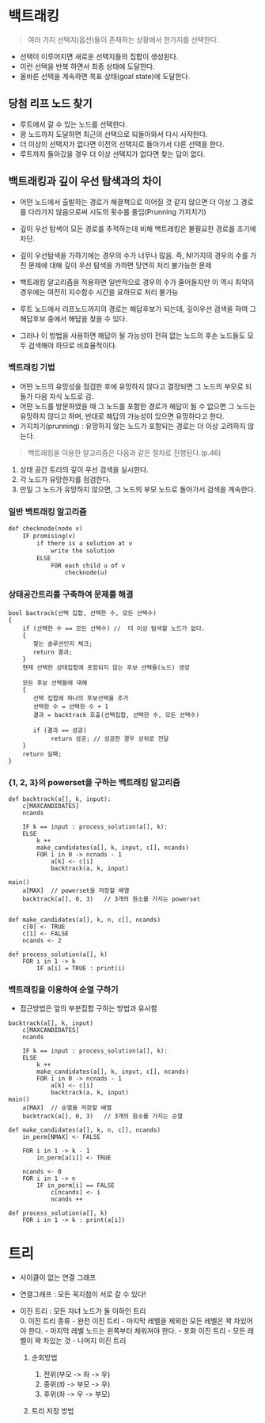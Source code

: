# 백트래킹
> 여러 가지 선택지(옵션)들이 존재하는 상황에서 한가지를 선택한다.

- 선택이 이루어지면 새로운 선택지들의 집합이 생성된다.
- 이런 선택을 반복 하면서 최종 상태에 도달한다. 
 - 올바른 선택을 계속하면 목표 상태(goal state)에 도달한다.

## 당첨 리프 노드 찾기
- 루트에서 갈 수 있는 노드를 선택한다.
- 꽝 노드까지 도달하면 최근의 선택으로 되돌아와서 다시 시작한다.
- 더 이상의 선택지가 없다면 이전의 선택지로 돌아가서 다른 선택을 한다. 
- 루트까지 돌아갔을 경우 더 이상 선택지가 없다면 찾는 답이 없다. 

## 백트래킹과 깊이 우선 탐색과의 차이
- 어떤 노드에서 출발하는 경로가 해결책으로 이어질 것 같지 않으면 더 이상 그 경로를 다라가지 않음으로써 시도의 횟수를 줄임(Prunning 가지치기)
- 깊이 우선 탐색이 모든 경로를 추적하는데 비해  백트래킹은 불필요한 경로를 조기에 차단.
- 깊이 우선탐색을 가하기에는 경우의 수가 너무나 많음. 즉, N!가지의 경우의 수를 가진 문제에 대해 깊이 우선 탐색을 가하면 당연히 처리 불가능한 문제
- 백트래킹 알고리즘을 적용하면 일반적으로 경우의 수가 줄어들지만 이 역시 최악의 경우에는 여전히 지수함수 시간을 요하므로 처리 불가능

- 루트 노드에서 리프노드까지의 경로는 해답후보가 되는데, 깊이우선 검색을 하여 그 해답후보 중에서 해답을 찾을 수 있다. 
- 그러나 이 방법을 사용하면 해답이 될 가능성이 전혀 없는 노드의 후손 노드들도 모두 검색해야 하므로 비효율적이다.

### 백트래킹 기법
- 어떤 노드의 유망성을 점검한 후에 유망하지 않다고 결정되면 그 노드의 부모로 되돌가 다음 자식 노드로 감.
- 어떤 노드를 방문하였을 때 그 노드를 포함한 경로가 해답이 될 수 없으면 그 노드는 유망하지 않다고 하며, 반대로 해답의 가능성이 있으면 유망하다고 한다. 
- 가지치기(prunning) : 유망하지 않는 노드가 포함되는 경로는 더 이상 고려하지 않는다. 

> 백트래킹을 이용한 알고리즘은 다음과 같은 절차로 진행된다.(p.46)
1. 상태 공간 트리의 깊이 우선 검색을 실시한다.
2. 각 노드가 유망한지를 점검한다.
3. 만일 그 노드가 유망하지 않으면, 그 노드의 부모 노드로 돌아가서 검색을 계속한다.

### 일반 백트래킹 알고리즘
```markdown
def checknode(node v)
    IF promising(v)
        if there is a solution at v
            write the solution
        ELSE
            FOR each child u of v
                checknode(u)
```

### 상태공간트리를 구축하여 문제를 해결
```text
bool bactrack(선택 집합, 선택한 수, 모든 선택수)
{
    if (선택한 수 == 모든 선택수) //  더 이상 탐색할 노드가 없다.
    {
       찾는 솔루션인지 체크;
       return 결과;
    }
    현재 선택한 상태집합에 포함되지 않는 후보 선택들(노드) 생성
    
    모든 후보 선택들에 대해
    {
       선택 집합에 하나의 후보선택을 추가
       선택한 수 = 선택한 수 + 1
       결과 = backtrack 호출(선택집합, 선택한 수, 모든 선택수)
       
       if (결과 == 성공)
            return 성공; // 성공한 경우 상위로 전달
    }
    return 실패;
}
```

### {1, 2, 3}의 powerset을 구하는 백트래킹 알고리즘
```text
def backtrack(a[], k, input):
    c[MAXCANDIDATES]
    ncands

    IF k == input : process_solution(a[], k):
    ELSE
        k ++
        make_candidates(a[], k, input, c[], ncands)
        FOR i in 0 -> ncnads - 1
            a[k] <- c[i]
            backtrack(a, k, input)
            
main()
    a[MAX]  // powerset을 저장할 배열
    backtrack(a[], 0, 3)   // 3개의 원소를 가지는 powerset
    
    
def make_candidates(a[], k, n, c[], ncands)
    c[0] <- TRUE
    c[1] <- FALSE
    ncands <- 2
    
def process_solution(a[], k)
    FOR i in 1 -> k
        IF a[i] = TRUE : print(i)
```

### 백트래킹을 이용하여 순열 구하기
- 접근방법은 앞의 부분집합 구하는 방법과 유사함
```text
backtrack(a[], k, input)
    c[MAXCANDIDATES]
    ncands

    IF k == input : process_solution(a[], k):
    ELSE
        k ++
        make_candidates(a[], k, input, c[], ncands)
        FOR i in 0 -> ncnads - 1
            a[k] <- c[i]
            backtrack(a, k, input)
main()
    a[MAX]  // 순열을 저장할 배열
    backtrack(a[], 0, 3)   // 3개의 원소를 가지는 순열

def make_candidates(a[], k, n, c[], ncands)
    in_perm[NMAX] <- FALSE
    
    FOR i in 1 -> k - 1
        in_perm[a[i]] <- TRUE
       
    ncands <- 0
    FOR i in 1 -> n
        IF in_perm[i] == FALSE
            c[ncands] <- i
            ncands ++    
        
def process_solution(a[], k)
    FOR i in 1 -> k : print(a[i])
```

# 트리
- 사이클이 없는 연결 그래프
- 연결그래프 : 모든 꼭지점이 서로 갈 수 있다!

- 이진 트리 : 모든 자녀 노드가 둘 이하인 트리    
    0. 이진 트리 종류
       - 완전 이진 트리
         - 마지막 레벨을 제외한 모든 레벨은 꽉 차있어야 한다.
         - 마지막 레벨 노드는 왼쪽부터 채워져야 한다. 
       - 포화 이진 트리
         - 모든 레벨이 꽉 차있는 것
       - 나머지 이진 트리 
        
    1. 순회방법
        1. 전위(부모 -> 좌 -> 우)
        2. 중위(좌 -> 부모 -> 우)
        3. 후위(좌 -> 우 -> 부모)
      
    2. 트리 저장 방법
 